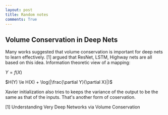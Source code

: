 ```yaml
---
layout: post
title: Random notes
comments: True
---
```


## Volume Conservation in Deep Nets
Many works suggested that volume conservation is important for deep nets to learn effectively. [1] argued that ResNet, LSTM, Highway nets are all based on this idea. 
Information theoretic view of a mapping:

$Y = f(X)$

$H(Y) \le H(X) + \log(|\frac{\partial Y}{\partial X}|)$

Xavier initialization also tries to keeps the variance of the output to be the same as that of the inputs. That's another form of coservation.

[1] Understanding Very Deep Networks via Volume Conservation 


